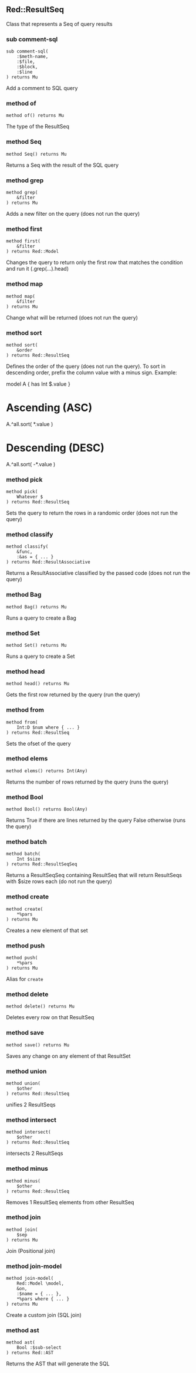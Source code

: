 Red::ResultSeq
--------------



Class that represents a Seq of query results

### sub comment-sql

```perl6
sub comment-sql(
    :$meth-name,
    :$file,
    :$block,
    :$line
) returns Mu
```

Add a comment to SQL query

### method of

```perl6
method of() returns Mu
```

The type of the ResultSeq

### method Seq

```perl6
method Seq() returns Mu
```

Returns a Seq with the result of the SQL query

### method grep

```perl6
method grep(
    &filter
) returns Mu
```

Adds a new filter on the query (does not run the query)

### method first

```perl6
method first(
    &filter
) returns Red::Model
```

Changes the query to return only the first row that matches the condition and run it (.grep(...).head)

### method map

```perl6
method map(
    &filter
) returns Mu
```

Change what will be returned (does not run the query)

### method sort

```perl6
method sort(
    &order
) returns Red::ResultSeq
```

Defines the order of the query (does not run the query). To sort in descending order, 
prefix the column value with a minus sign. Example:

model A {
  has Int $.value
}

# Ascending (ASC)
A.^all.sort( *.value )

# Descending (DESC)
A.^all.sort( -*.value )

### method pick

```perl6
method pick(
    Whatever $
) returns Red::ResultSeq
```

Sets the query to return the rows in a randomic order (does not run the query)

### method classify

```perl6
method classify(
    &func,
    :&as = { ... }
) returns Red::ResultAssociative
```

Returns a ResultAssociative classified by the passed code (does not run the query)

### method Bag

```perl6
method Bag() returns Mu
```

Runs a query to create a Bag

### method Set

```perl6
method Set() returns Mu
```

Runs a query to create a Set

### method head

```perl6
method head() returns Mu
```

Gets the first row returned by the query (run the query)

### method from

```perl6
method from(
    Int:D $num where { ... }
) returns Red::ResultSeq
```

Sets the ofset of the query

### method elems

```perl6
method elems() returns Int(Any)
```

Returns the number of rows returned by the query (runs the query)

### method Bool

```perl6
method Bool() returns Bool(Any)
```

Returns True if there are lines returned by the query False otherwise (runs the query)

### method batch

```perl6
method batch(
    Int $size
) returns Red::ResultSeqSeq
```

Returns a ResultSeqSeq containing ResultSeq that will return ResultSeqs with $size rows each (do not run the query)

### method create

```perl6
method create(
    *%pars
) returns Mu
```

Creates a new element of that set

### method push

```perl6
method push(
    *%pars
) returns Mu
```

Alias for `create`

### method delete

```perl6
method delete() returns Mu
```

Deletes every row on that ResultSeq

### method save

```perl6
method save() returns Mu
```

Saves any change on any element of that ResultSet

### method union

```perl6
method union(
    $other
) returns Red::ResultSeq
```

unifies 2 ResultSeqs

### method intersect

```perl6
method intersect(
    $other
) returns Red::ResultSeq
```

intersects 2 ResultSeqs

### method minus

```perl6
method minus(
    $other
) returns Red::ResultSeq
```

Removes 1 ResultSeq elements from other ResultSeq

### method join

```perl6
method join(
    $sep
) returns Mu
```

Join (Positional join)

### method join-model

```perl6
method join-model(
    Red::Model \model,
    &on,
    :$name = { ... },
    *%pars where { ... }
) returns Mu
```

Create a custom join (SQL join)

### method ast

```perl6
method ast(
    Bool :$sub-select
) returns Red::AST
```

Returns the AST that will generate the SQL

